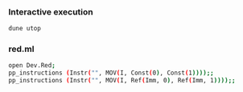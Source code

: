 ### Interactive execution
```bash
dune utop
```

### red.ml
```bash
open Dev.Red;
pp_instructions (Instr("", MOV(I, Const(0), Const(1))));;
pp_instructions (Instr("", MOV(I, Ref(Imm, 0), Ref(Imm, 1))));;
```